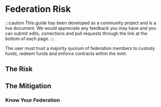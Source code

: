 # Federation Risk

:::caution
This guide has been developed as a community project and is a live document. We would appreciate any feedback you may have and you can submit edits, corrections and pull requests through the link at the bottom of each page.
:::

The user must trust a majority quorum of federation members to custody funds, redeem funds and enforce contracts within the mint.  

## The Risk

## The Mitigation 

### Know Your Federation 